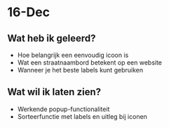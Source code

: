 # 16-Dec
## Wat heb ik geleerd?
- Hoe belangrijk een eenvoudig icoon is
- Wat een straatnaambord betekent op een website
- Wanneer je het beste labels kunt gebruiken

## Wat wil ik laten zien?
- Werkende popup-functionaliteit
- Sorteerfunctie met labels en uitleg bij iconen

